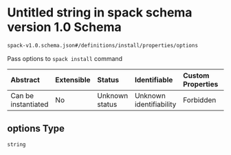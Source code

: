 # Untitled string in spack schema version 1.0 Schema

```txt
spack-v1.0.schema.json#/definitions/install/properties/options
```

Pass options to `spack install` command

| Abstract            | Extensible | Status         | Identifiable            | Custom Properties | Additional Properties | Access Restrictions | Defined In                                                                      |
| :------------------ | :--------- | :------------- | :---------------------- | :---------------- | :-------------------- | :------------------ | :------------------------------------------------------------------------------ |
| Can be instantiated | No         | Unknown status | Unknown identifiability | Forbidden         | Allowed               | none                | [spack-v1.0.schema.json*](../out/spack-v1.0.schema.json "open original schema") |

## options Type

`string`
